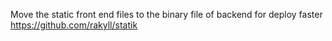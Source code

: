 Move the static front end files to the binary file of backend for deploy faster
https://github.com/rakyll/statik